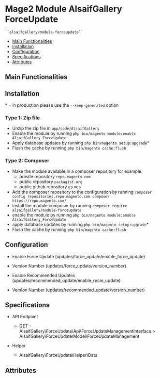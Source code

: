 # Mage2 Module AlsaifGallery ForceUpdate

    ``alsaifgallery/module-forceupdate``

 - [Main Functionalities](#markdown-header-main-functionalities)
 - [Installation](#markdown-header-installation)
 - [Configuration](#markdown-header-configuration)
 - [Specifications](#markdown-header-specifications)
 - [Attributes](#markdown-header-attributes)


## Main Functionalities


## Installation
\* = in production please use the `--keep-generated` option

### Type 1: Zip file

 - Unzip the zip file in `app/code/AlsaifGallery`
 - Enable the module by running `php bin/magento module:enable AlsaifGallery_ForceUpdate`
 - Apply database updates by running `php bin/magento setup:upgrade`\*
 - Flush the cache by running `php bin/magento cache:flush`

### Type 2: Composer

 - Make the module available in a composer repository for example:
    - private repository `repo.magento.com`
    - public repository `packagist.org`
    - public github repository as vcs
 - Add the composer repository to the configuration by running `composer config repositories.repo.magento.com composer https://repo.magento.com/`
 - Install the module composer by running `composer require alsaifgallery/module-forceupdate`
 - enable the module by running `php bin/magento module:enable AlsaifGallery_ForceUpdate`
 - apply database updates by running `php bin/magento setup:upgrade`\*
 - Flush the cache by running `php bin/magento cache:flush`


## Configuration

 - Enable Force Update (updates/force_update/enable_force_update)

 - Version Number (updates/force_update/version_number)

 - Enable Recommended Updates (updates/recommended_update/enable_recm_update)

 - Version Number (updates/recommended_update/version_number)


## Specifications

 - API Endpoint
	- GET - AlsaifGallery\ForceUpdate\Api\ForceUpdateManagementInterface > AlsaifGallery\ForceUpdate\Model\ForceUpdateManagement

 - Helper
	- AlsaifGallery\ForceUpdate\Helper\Data


## Attributes



